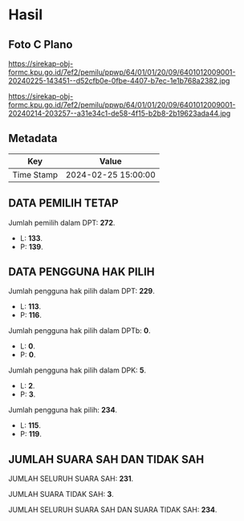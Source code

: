 # Hasil

## Foto C Plano

https://sirekap-obj-formc.kpu.go.id/7ef2/pemilu/ppwp/64/01/01/20/09/6401012009001-20240225-143451--d52cfb0e-0fbe-4407-b7ec-1e1b768a2382.jpg

https://sirekap-obj-formc.kpu.go.id/7ef2/pemilu/ppwp/64/01/01/20/09/6401012009001-20240214-203257--a31e34c1-de58-4f15-b2b8-2b19623ada44.jpg


## Metadata

| Key        | Value               |
| ---------- | ------------------- |
| Time Stamp | 2024-02-25 15:00:00 |


## DATA PEMILIH TETAP

Jumlah pemilih dalam DPT: **272**.
 * L: **133**.
 * P: **139**.

## DATA PENGGUNA HAK PILIH

Jumlah pengguna hak pilih dalam DPT: **229**.
 * L: **113**.
 * P: **116**.

Jumlah pengguna hak pilih dalam DPTb: **0**.
 * L: **0**.
 * P: **0**.

Jumlah pengguna hak pilih dalam DPK: **5**.
 * L: **2**.
 * P: **3**.

Jumlah pengguna hak pilih: **234**.
 * L: **115**.
 * P: **119**.

## JUMLAH SUARA SAH DAN TIDAK SAH

JUMLAH SELURUH SUARA SAH: **231**.

JUMLAH SUARA TIDAK SAH: **3**.

JUMLAH SELURUH SUARA SAH DAN SUARA TIDAK SAH: **234**.


